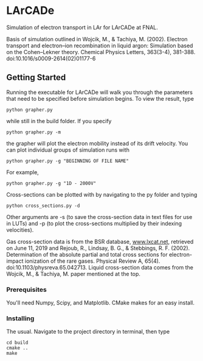 # LArCADe
Simulation of electron transport in LAr for LArCADe at FNAL.

Basis of simulation outlined in Wojcik, M., & Tachiya, M. (2002). Electron transport and electron–ion recombination in liquid argon: Simulation based on the Cohen–Lekner theory. Chemical Physics Letters, 363(3-4), 381-388. doi:10.1016/s0009-2614(02)01177-6

## Getting Started
Running the executable for LArCADe will walk you through the parameters that need to be specified before simulation begins. To view the result, type

```
python grapher.py
```

while still in the build folder. If you specify

```
python grapher.py -m
```

the grapher will plot the electron mobility instead of its drift velocity. You can plot individual groups of simulation runs with

```
python grapher.py -g "BEGINNING OF FILE NAME"
```

For example,

```
python grapher.py -g "1D - 2000V"
```

Cross-sections can be plotted with by navigating to the py folder and typing

```
python cross_sections.py -d
```

Other arguments are -s (to save the cross-section data in text files for use in LUTs) and -p (to plot the cross-sections multiplied by their indexing velocities).

Gas cross-section data is from the BSR database, www.lxcat.net, retrieved on June 11, 2019 and Rejoub, R., Lindsay, B. G., & Stebbings, R. F. (2002). Determination of the absolute partial and total cross sections for electron-impact ionization of the rare gases. Physical Review A, 65(4). doi:10.1103/physreva.65.042713. Liquid cross-section data comes from the Wojcik, M., & Tachiya, M. paper mentioned at the top.

### Prerequisites
You'll need Numpy, Scipy, and Matplotlib. CMake makes for an easy install.

### Installing
The usual. Navigate to the project directory in terminal, then type

```
cd build
cmake ..
make
```